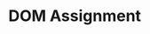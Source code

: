 <!-- # JS Dom Manipulation

1. Click On Page
    1. [Live Link](https://clickonpage.netlify.app/)
    2. [Git Hub](./ClickOnPage/index.html) -->


# DOM Assignment


